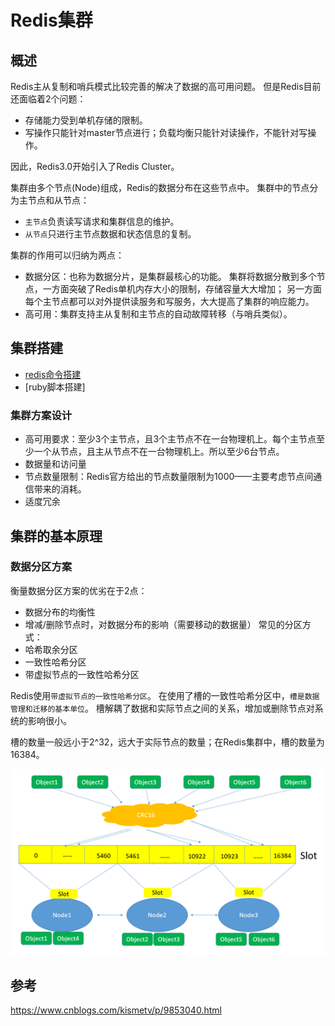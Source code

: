 # Redis集群
## 概述
Redis主从复制和哨兵模式比较完善的解决了数据的高可用问题。
但是Redis目前还面临着2个问题：
* 存储能力受到单机存储的限制。
* 写操作只能针对master节点进行；负载均衡只能针对读操作，不能针对写操作。

因此，Redis3.0开始引入了Redis Cluster。

集群由多个节点(Node)组成，Redis的数据分布在这些节点中。
集群中的节点分为主节点和从节点：
* `主节点`负责读写请求和集群信息的维护。
* `从节点`只进行主节点数据和状态信息的复制。

集群的作用可以归纳为两点：
* 数据分区：也称为数据分片，是集群最核心的功能。
集群将数据分散到多个节点，一方面突破了Redis单机内存大小的限制，存储容量大大增加；
另一方面每个主节点都可以对外提供读服务和写服务，大大提高了集群的响应能力。
* 高可用：集群支持主从复制和主节点的自动故障转移（与哨兵类似）。

## 集群搭建
* [redis命令搭建](cluster/cluster.sh)
* [ruby脚本搭建]
### 集群方案设计
* 高可用要求：至少3个主节点，且3个主节点不在一台物理机上。每个主节点至少一个从节点，且主从节点不在一台物理机上。所以至少6台节点。
* 数据量和访问量
* 节点数量限制：Redis官方给出的节点数量限制为1000——主要考虑节点间通信带来的消耗。
* 适度冗余

## 集群的基本原理
### 数据分区方案
衡量数据分区方案的优劣在于2点：
* 数据分布的均衡性
* 增减/删除节点时，对数据分布的影响（需要移动的数据量）
常见的分区方式：
* 哈希取余分区
* 一致性哈希分区
* 带虚拟节点的一致性哈希分区

Redis使用`带虚拟节点的一致性哈希分区`。
在使用了槽的一致性哈希分区中，`槽是数据管理和迁移的基本单位`。
槽解耦了数据和实际节点之间的关系，增加或删除节点对系统的影响很小。

槽的数量一般远小于2^32，远大于实际节点的数量；在Redis集群中，槽的数量为16384。

![](pics/redis-data-hash.png)

## 参考
https://www.cnblogs.com/kismetv/p/9853040.html